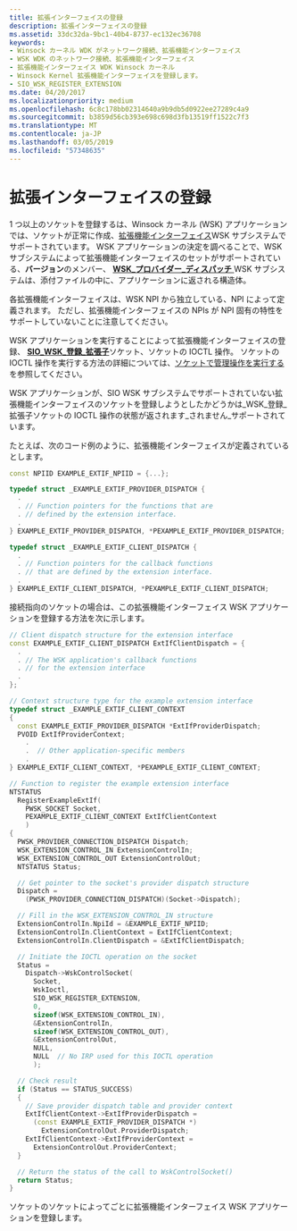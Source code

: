 ```yaml
---
title: 拡張インターフェイスの登録
description: 拡張インターフェイスの登録
ms.assetid: 33dc32da-9bc1-40b4-8737-ec132ec36708
keywords:
- Winsock カーネル WDK がネットワーク接続、拡張機能インターフェイス
- WSK WDK のネットワーク接続、拡張機能インターフェイス
- 拡張機能インターフェイス WDK Winsock カーネル
- Winsock Kernel 拡張機能インターフェイスを登録します。
- SIO_WSK_REGISTER_EXTENSION
ms.date: 04/20/2017
ms.localizationpriority: medium
ms.openlocfilehash: 6c8c178bb02314640a9b9db5d0922ee27289c4a9
ms.sourcegitcommit: b3859d56cb393e698c698d3fb13519ff1522c7f3
ms.translationtype: MT
ms.contentlocale: ja-JP
ms.lasthandoff: 03/05/2019
ms.locfileid: "57348635"
---
```

# <a name="registering-an-extension-interface"></a>拡張インターフェイスの登録


1 つ以上のソケットを登録するは、Winsock カーネル (WSK) アプリケーションでは、ソケットが正常に作成、[拡張機能インターフェイス](winsock-kernel-extension-interfaces.md)WSK サブシステムでサポートされています。 WSK アプリケーションの決定を調べることで、WSK サブシステムによって拡張機能インターフェイスのセットがサポートされている、**バージョン**のメンバー、 [ **WSK\_プロバイダー\_ディスパッチ** ](https://msdn.microsoft.com/library/windows/hardware/ff571175) WSK サブシステムは、添付ファイルの中に、アプリケーションに返される構造体。

各拡張機能インターフェイスは、WSK NPI から独立している、NPI によって定義されます。 ただし、拡張機能インターフェイスの NPIs が NPI 固有の特性をサポートしていないことに注意してください。

WSK アプリケーションを実行することによって拡張機能インターフェイスの登録、 [ **SIO\_WSK\_登録\_拡張子**](https://msdn.microsoft.com/library/windows/hardware/ff570819)ソケット、ソケットの IOCTL 操作。 ソケットの IOCTL 操作を実行する方法の詳細については、[ソケットで管理操作を実行する](performing-control-operations-on-a-socket.md)を参照してください。

WSK アプリケーションが、SIO WSK サブシステムでサポートされていない拡張機能インターフェイスのソケットを登録しようとしたかどうかは\_WSK\_登録\_拡張子ソケットの IOCTL 操作の状態が返されます\_されません\_サポートされています。

たとえば、次のコード例のように、拡張機能インターフェイスが定義されているとします。

```C++
const NPIID EXAMPLE_EXTIF_NPIID = {...};

typedef struct _EXAMPLE_EXTIF_PROVIDER_DISPATCH {
  .
  . // Function pointers for the functions that are
  . // defined by the extension interface.
  .
} EXAMPLE_EXTIF_PROVIDER_DISPATCH, *PEXAMPLE_EXTIF_PROVIDER_DISPATCH;

typedef struct _EXAMPLE_EXTIF_CLIENT_DISPATCH {
  .
  . // Function pointers for the callback functions
  . // that are defined by the extension interface.
  .
} EXAMPLE_EXTIF_CLIENT_DISPATCH, *PEXAMPLE_EXTIF_CLIENT_DISPATCH;
```

接続指向のソケットの場合は、この拡張機能インターフェイス WSK アプリケーションを登録する方法を次に示します。

```C++
// Client dispatch structure for the extension interface
const EXAMPLE_EXTIF_CLIENT_DISPATCH ExtIfClientDispatch = {
  .
  . // The WSK application's callback functions
  . // for the extension interface
  .
};

// Context structure type for the example extension interface
typedef struct _EXAMPLE_EXTIF_CLIENT_CONTEXT
{
  const EXAMPLE_EXTIF_PROVIDER_DISPATCH *ExtIfProviderDispatch;
  PVOID ExtIfProviderContext;
    .
    .  // Other application-specific members
    .
} EXAMPLE_EXTIF_CLIENT_CONTEXT, *PEXAMPLE_EXTIF_CLIENT_CONTEXT;

// Function to register the example extension interface
NTSTATUS
  RegisterExampleExtIf(
    PWSK_SOCKET Socket,
    PEXAMPLE_EXTIF_CLIENT_CONTEXT ExtIfClientContext
    )
{
  PWSK_PROVIDER_CONNECTION_DISPATCH Dispatch;
  WSK_EXTENSION_CONTROL_IN ExtensionControlIn;
  WSK_EXTENSION_CONTROL_OUT ExtensionControlOut;
  NTSTATUS Status;

  // Get pointer to the socket's provider dispatch structure
  Dispatch =
    (PWSK_PROVIDER_CONNECTION_DISPATCH)(Socket->Dispatch);

  // Fill in the WSK_EXTENSION_CONTROL_IN structure
  ExtensionControlIn.NpiId = &EXAMPLE_EXTIF_NPIID;
  ExtensionControlIn.ClientContext = ExtIfClientContext;
  ExtensionControlIn.ClientDispatch = &ExtIfClientDispatch;

  // Initiate the IOCTL operation on the socket
  Status =
    Dispatch->WskControlSocket(
      Socket,
      WskIoctl,
      SIO_WSK_REGISTER_EXTENSION,
      0,
      sizeof(WSK_EXTENSION_CONTROL_IN),
      &ExtensionControlIn,
      sizeof(WSK_EXTENSION_CONTROL_OUT),
      &ExtensionControlOut,
      NULL,
      NULL  // No IRP used for this IOCTL operation
      );

  // Check result
  if (Status == STATUS_SUCCESS)
  {
    // Save provider dispatch table and provider context
    ExtIfClientContext->ExtIfProviderDispatch =
      (const EXAMPLE_EXTIF_PROVIDER_DISPATCH *)
        ExtensionControlOut.ProviderDispatch;
    ExtIfClientContext->ExtIfProviderContext =
      ExtensionControlOut.ProviderContext;
  }

  // Return the status of the call to WskControlSocket()
  return Status;
}
```

ソケットのソケットによってごとに拡張機能インターフェイス WSK アプリケーションを登録します。

 

 





